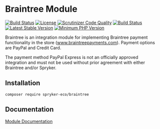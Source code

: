 # Braintree Module


[![Build Status](https://travis-ci.org/spryker-eco/braintree.svg?branch=master)](https://travis-ci.org/spryker-eco/braintree)
[![License](https://img.shields.io/github/license/spryker-eco/braintree.svg?b=master)](https://github.com/spryker-eco/braintree)
[![Scrutinizer Code Quality](https://scrutinizer-ci.com/g/spryker-eco/braintree/badges/quality-score.png?b=master)](https://scrutinizer-ci.com/g/spryker-eco/braintree/?branch=master)
[![Build Status](https://scrutinizer-ci.com/g/spryker-eco/braintree/badges/build.png?b=master)](https://scrutinizer-ci.com/g/spryker-eco/braintree/build-status/master)
[![Latest Stable Version](https://poser.pugx.org/spryker/braintree/v/stable.svg)](https://packagist.org/packages/spryker/braintree)
[![Minimum PHP Version](https://img.shields.io/badge/php-%3E%3D%207.4-8892BF.svg)](https://php.net/)

Braintree is an integration module for implementing Braintree payment functionality in the store (www.braintreepayments.com). Payment options are PayPal and Credit Card.

The payment method PayPal Express is not an officially approved integration and must not be used without prior agreement with either Braintree and/or Spryker.

## Installation

```
composer require spryker-eco/braintree
```

## Documentation

[Module Documentation](https://documentation.spryker.com/industry_partners/payment/braintree/braintree.htm)
